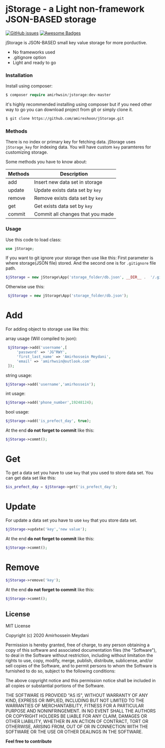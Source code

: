# jStorage - a Light non-framework JSON-BASED storage
[![GitHub issues](https://img.shields.io/github/issues/Naereen/StrapDown.js.svg)](https://github.com/amireshoon/jStorage/issues/)
[![Awesome Badges](https://img.shields.io/badge/badges-awesome-green.svg)](https://github.com/amireshoon/jStorage)

jStorage is JSON-BASED small key value storage for more porductive.

  - No frameworks used
  - .gitignore option
  - Light and ready to go

### Installation

Install using composer:

```php
$ composer require amirhwsin/jstorage:dev-master
```
it's highly recommended installing using composer but if you need other way to go you can download project from git or simply clone it.
```sh
$ git clone https://github.com/amireshoon/jStorage.git
```

### Methods

There is no index or primary key for fetching data.
jStorage uses `jStorage_key` for indexing data.
You will have custom `key` paramteres for customizing storage.

Some methods you have to know about:

| Methods | Description |
| ------ | ------ |
| add | Insert new data set in storage |
| update | Update exists data set by `key`|
| remove | Remove exists data set by `key` |
| get | Get exists data set by `key` |
| commit | Commit all changes that you made |


### Usage

Use this code to load class:
```php
use jStorage;
```
If you want to git ignore your storage then use like this:
First parameter is where storage(JSON file) stored.
And the second one is for `.gitignore` file path.
```php
$jStorage = new jStorage\App('storage_folder/db.json', __DIR__ .  '/.gitignore');
```
Otherwise use this:
```php
 $jStorage = new jStorage\App('storage_folder/db.json');
```

# Add
For adding object to storage use like this:

array usage (Will compiled to json):
```php
 $jStorage->add('username',[
     'password' => 'JG^RWY',
     'first_last_name' => 'Amirhossein Meydani',
     'email' => 'amirhwsin@outlook.com'
 ]);
```
string usage:
```php
$jStorage->add('username','amirhossein');
```
int usage:
```php
$jStorage->add('phone_number',19248124);
```
bool usage:
```php
$jStorage->add('is_prefect_day', true);
```

At the end **do not forget to commit** like this:
```php
$jStorage->commt();
```

# Get
To get a data set you have to use `key` that you used to store data set.
You can get data set like this:
```php
$is_prefect_day = $jStorage->get('is_prefect_day');
```
# Update
For update a data set you have to use `key` that you store data set.
```php
$jStorage->update('key','new value');
```
At the end **do not forget to commit** like this:
```php
$jStorage->commt();
```
# Remove
```php
$jStorage->remove('key');
```
At the end **do not forget to commit** like this:
```php
$jStorage->commt();
```
License
----
MIT License

Copyright (c) 2020 Amirhossein Meydani

Permission is hereby granted, free of charge, to any person obtaining a copy
of this software and associated documentation files (the "Software"), to deal
in the Software without restriction, including without limitation the rights
to use, copy, modify, merge, publish, distribute, sublicense, and/or sell
copies of the Software, and to permit persons to whom the Software is
furnished to do so, subject to the following conditions:

The above copyright notice and this permission notice shall be included in all
copies or substantial portions of the Software.

THE SOFTWARE IS PROVIDED "AS IS", WITHOUT WARRANTY OF ANY KIND, EXPRESS OR
IMPLIED, INCLUDING BUT NOT LIMITED TO THE WARRANTIES OF MERCHANTABILITY,
FITNESS FOR A PARTICULAR PURPOSE AND NONINFRINGEMENT. IN NO EVENT SHALL THE
AUTHORS OR COPYRIGHT HOLDERS BE LIABLE FOR ANY CLAIM, DAMAGES OR OTHER
LIABILITY, WHETHER IN AN ACTION OF CONTRACT, TORT OR OTHERWISE, ARISING FROM,
OUT OF OR IN CONNECTION WITH THE SOFTWARE OR THE USE OR OTHER DEALINGS IN THE
SOFTWARE.



**Feel free to contribute**

[//]: # (These are reference links used in the body of this note and get stripped out when the markdown processor does its job. There is no need to format nicely because it shouldn't be seen. Thanks SO - http://stackoverflow.com/questions/4823468/store-comments-in-markdown-syntax)
